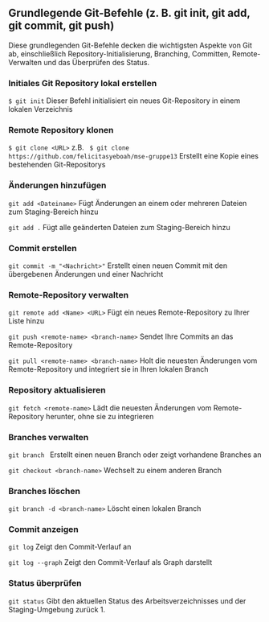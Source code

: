 ## Grundlegende Git-Befehle (z. B. git init, git add, git commit, git push)

Diese grundlegenden Git-Befehle decken die wichtigsten Aspekte von Git ab, 
einschließlich Repository-Initialisierung, Branching, Committen, Remote-Verwalten 
und das Überprüfen des Status. 

### Initiales Git Repository lokal erstellen

`$ git init`
Dieser Befehl initialisiert ein neues Git-Repository in einem lokalen Verzeichnis

### Remote Repository klonen 
`$ git clone <URL>` z.B. ` $ git clone https://github.com/felicitasyeboah/mse-gruppe13`
Erstellt eine Kopie eines bestehenden Git-Repositorys

### Änderungen hinzufügen
`git add <Dateiname>` Fügt Änderungen an einem oder mehreren Dateien zum Staging-Bereich hinzu

`git add .` Fügt alle geänderten Dateien zum Staging-Bereich hinzu

### Commit erstellen
`git commit -m "<Nachricht>"` Erstellt einen neuen Commit mit den übergebenen Änderungen und einer Nachricht

### Remote-Repository verwalten

`git remote add <Name> <URL>` Fügt ein neues Remote-Repository zu Ihrer Liste hinzu

`git push <remote-name> <branch-name>` Sendet Ihre Commits an das Remote-Repository

`git pull <remote-name> <branch-name>` Holt die neuesten Änderungen vom Remote-Repository und integriert sie in Ihren lokalen Branch

### Repository aktualisieren
`git fetch <remote-name>` Lädt die neuesten Änderungen vom Remote-Repository herunter, ohne sie zu integrieren

### Branches verwalten
`git branch
` Erstellt einen neuen Branch oder zeigt vorhandene Branches an

`git checkout <branch-name>` Wechselt zu einem anderen Branch

### Branches löschen
`git branch -d <branch-name>` Löscht einen lokalen Branch

### Commit anzeigen
`git log` Zeigt den Commit-Verlauf an

`git log --graph` Zeigt den Commit-Verlauf als Graph darstellt

### Status überprüfen
`git status` Gibt den aktuellen Status des Arbeitsverzeichnisses und der Staging-Umgebung zurück 1.

